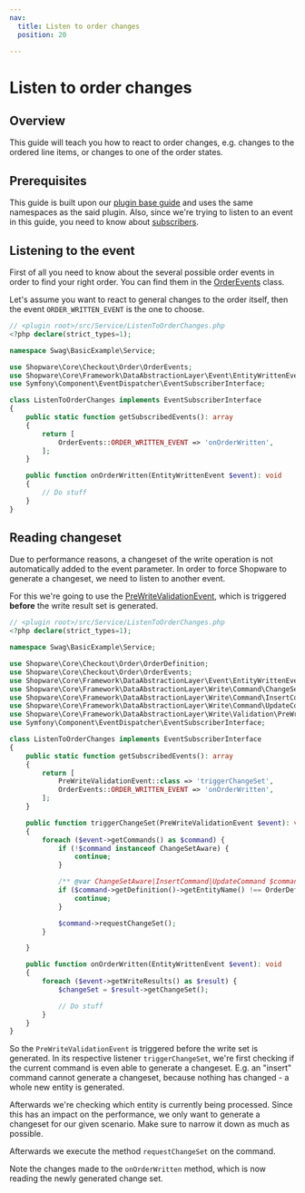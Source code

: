```yaml
---
nav:
  title: Listen to order changes
  position: 20

---
```


# Listen to order changes

## Overview

This guide will teach you how to react to order changes, e.g. changes to the ordered line items, or changes to one of the order states.

## Prerequisites

This guide is built upon our [plugin base guide](../../plugin-base-guide) and uses the same namespaces as the said plugin. Also, since we're trying to listen to an event in this guide, you need to know about [subscribers](../../plugin-fundamentals/listening-to-events).

## Listening to the event

First of all you need to know about the several possible order events in order to find your right order. You can find them in the [OrderEvents](https://github.com/shopware/platform/blob/v6.3.4.1/src/Core/Checkout/Order/OrderEvents.php) class.

Let's assume you want to react to general changes to the order itself, then the event `ORDER_WRITTEN_EVENT` is the one to choose.

```php
// <plugin root>/src/Service/ListenToOrderChanges.php
<?php declare(strict_types=1);

namespace Swag\BasicExample\Service;

use Shopware\Core\Checkout\Order\OrderEvents;
use Shopware\Core\Framework\DataAbstractionLayer\Event\EntityWrittenEvent;
use Symfony\Component\EventDispatcher\EventSubscriberInterface;

class ListenToOrderChanges implements EventSubscriberInterface
{
    public static function getSubscribedEvents(): array
    {
        return [
            OrderEvents::ORDER_WRITTEN_EVENT => 'onOrderWritten',
        ];
    }

    public function onOrderWritten(EntityWrittenEvent $event): void
    {
        // Do stuff
    }
}
```

## Reading changeset

Due to performance reasons, a changeset of the write operation is not automatically added to the event parameter. In order to force Shopware to generate a changeset, we need to listen to another event.

For this we're going to use the [PreWriteValidationEvent](https://github.com/shopware/platform/blob/v6.3.4.1/src/Core/Framework/DataAbstractionLayer/Write/Validation/PreWriteValidationEvent.php), which is triggered **before** the write result set is generated.

```php
// <plugin root>/src/Service/ListenToOrderChanges.php
<?php declare(strict_types=1);

namespace Swag\BasicExample\Service;

use Shopware\Core\Checkout\Order\OrderDefinition;
use Shopware\Core\Checkout\Order\OrderEvents;
use Shopware\Core\Framework\DataAbstractionLayer\Event\EntityWrittenEvent;
use Shopware\Core\Framework\DataAbstractionLayer\Write\Command\ChangeSetAware;
use Shopware\Core\Framework\DataAbstractionLayer\Write\Command\InsertCommand;
use Shopware\Core\Framework\DataAbstractionLayer\Write\Command\UpdateCommand;
use Shopware\Core\Framework\DataAbstractionLayer\Write\Validation\PreWriteValidationEvent;
use Symfony\Component\EventDispatcher\EventSubscriberInterface;

class ListenToOrderChanges implements EventSubscriberInterface
{
    public static function getSubscribedEvents(): array
    {
        return [
            PreWriteValidationEvent::class => 'triggerChangeSet',
            OrderEvents::ORDER_WRITTEN_EVENT => 'onOrderWritten',
        ];
    }

    public function triggerChangeSet(PreWriteValidationEvent $event): void
    {
        foreach ($event->getCommands() as $command) {
            if (!$command instanceof ChangeSetAware) {
                continue;
            }

            /** @var ChangeSetAware|InsertCommand|UpdateCommand $command */
            if ($command->getDefinition()->getEntityName() !== OrderDefinition::ENTITY_NAME) {
                continue;
            }

            $command->requestChangeSet();
        }

    }

    public function onOrderWritten(EntityWrittenEvent $event): void
    {
        foreach ($event->getWriteResults() as $result) {
            $changeSet = $result->getChangeSet();

            // Do stuff
        }
    }
}
```

So the `PreWriteValidationEvent` is triggered before the write set is generated. In its respective listener `triggerChangeSet`, we're first checking if the current command is even able to generate a changeset. E.g. an "insert" command cannot generate a changeset, because nothing has changed - a whole new entity is generated.

Afterwards we're checking which entity is currently being processed. Since this has an impact on the performance, we only want to generate a changeset for our given scenario. Make sure to narrow it down as much as possible.

Afterwards we execute the method `requestChangeSet` on the command.

Note the changes made to the `onOrderWritten` method, which is now reading the newly generated change set.
